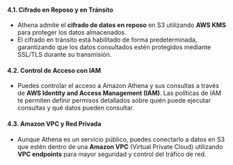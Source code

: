#### 4.1. **Cifrado en Reposo y en Tránsito**

- Athena admite el **cifrado de datos en reposo** en S3 utilizando **AWS KMS** para proteger los datos almacenados.
- El cifrado en tránsito está habilitado de forma predeterminada, garantizando que los datos consultados estén protegidos mediante SSL/TLS durante su transmisión.

#### 4.2. **Control de Acceso con IAM**

- Puedes controlar el acceso a Amazon Athena y sus consultas a través de **AWS Identity and Access Management (IAM)**. Las políticas de IAM te permiten definir permisos detallados sobre quién puede ejecutar consultas y qué datos pueden consultar.

#### 4.3. **Amazon VPC y Red Privada**

- Aunque Athena es un servicio público, puedes conectarlo a datos en S3 que estén dentro de una **Amazon VPC** (Virtual Private Cloud) utilizando **VPC endpoints** para mayor seguridad y control del tráfico de red.